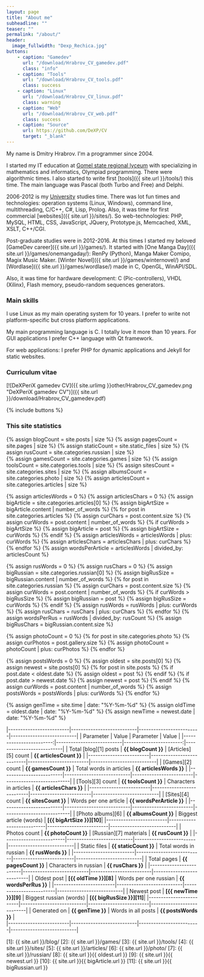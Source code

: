```yaml
---
layout: page
title: "About me"
subheadline: ""
teaser: ""
permalink: "/about/"
header:
  image_fullwidth: "Dexp_Rechica.jpg"
buttons:
    - caption: "Gamedev"
      url: "/download/Hrabrov_CV_gamedev.pdf"
      class: "info"
    - caption: "Tools"
      url: "/download/Hrabrov_CV_tools.pdf"
      class: success
    - caption: "Linux"
      url: "/download/Hrabrov_CV_linux.pdf"
      class: warning
    - caption: "Web"
      url: "/download/Hrabrov_CV_web.pdf"
      class: success
    - caption: "Source"
      url: https://github.com/DeXP/CV
      target: "_blank"
---
```


My name is Dmitry Hrabrov. I'm a programmer since 2004.

I started my IT education at [Gomel state regional lyceum](http://gsrl.by/) with specializing in mathematics and informatics, Olympiad programming. There were algorithmic times. I also started to write first [tools]({{ site.url }}/tools/) this time. The main language was Pascal (both Turbo and Free) and Delphi.

2006-2012 is my [University](https://www.gstu.by/) studies time. There was lot fun times and technologies: operation systems (Linux, Windows), command line, multithreading, C/C++, C#, Lisp, Prolog. Also, it was time for first commercial [websites]({{ site.url }}/sites/). So web-technologies: PHP, MySQL, HTML, CSS, JavaScript, JQuery, Prototype.js, Memcached, XML, XSLT, C++/CGI.

Post-graduate studies were in 2012-2016. At this times I started my beloved [GameDev career]({{ site.url }}/games/). It started with [One Manga Day]({{ site.url }}/games/onemangaday/): RenPy (Python), Manga Maker Comipo, Magix Music Maker. [Winter Novel]({{ site.url }}/games/winternovel/) and [Wordlase]({{ site.url }}/games/wordlase/) made in C, OpenGL, WinAPI/SDL.

Also, it was time for hardware development: C (Pic-controllers), VHDL (Xilinx), Flash memory, pseudo-random sequences generators.


### Main skills

I use Linux as my main operating system for 10 years. I prefer to write not platform-specific but cross platform applications. 

My main programming language is C. I totally love it more than 10 years. For GUI applications I prefer C++ language with Qt framework.

For web applications: I prefer PHP for dynamic applications and Jekyll for static websites.




### Curriculum vitae

[![DeXPeriX gamedev CV]({{ site.urlimg }}other/Hrabrov_CV_gamedev.png "DeXPeriX gamedev CV")]({{ site.url }}/download/Hrabrov_CV_gamedev.pdf)

{% include buttons %}



### This site statistics

{% assign blogCount = site.posts | size %}
{% assign pagesCount = site.pages | size %}
{% assign staticCount = site.static_files | size %} 
{% assign rusCount = site.categories.russian | size %}  
{% assign gamesCount = site.categories.games | size %}
{% assign toolsCount = site.categories.tools | size %}
{% assign sitesCount = site.categories.sites | size %} 
{% assign albumsCount = site.categories.photo | size %}
{% assign articlesCount = site.categories.articles | size %}

{% assign articlesWords = 0 %}
{% assign articlesChars = 0 %}
{% assign bigArticle = site.categories.articles[0] %} 
{% assign bigArtSize = bigArticle.content | number_of_words %}
{% for post in site.categories.articles %}
	{% assign curChars = post.content.size %}
	{% assign curWords = post.content | number_of_words %}
	{% if curWords > bigArtSize %}
		{% assign bigArticle = post %}
		{% assign bigArtSize = curWords %} 
	{% endif %}
	{% assign articlesWords = articlesWords | plus: curWords %}
	{% assign articlesChars = articlesChars | plus: curChars %}
{% endfor %}
{% assign wordsPerArticle = articlesWords | divided_by: articlesCount %}

{% assign rusWords = 0 %}
{% assign rusChars = 0 %}
{% assign bigRussian = site.categories.russian[0] %} 
{% assign bigRusSize = bigRussian.content | number_of_words %}
{% for post in site.categories.russian %}
	{% assign curChars = post.content.size %}
	{% assign curWords = post.content | number_of_words %}
	{% if curWords > bigRusSize %}
		{% assign bigRussian = post %}
		{% assign bigRusSize = curWords %} 
	{% endif %}
	{% assign rusWords = rusWords | plus: curWords %}
	{% assign rusChars = rusChars | plus: curChars %}
{% endfor %}
{% assign wordsPerRus = rusWords | divided_by: rusCount %}
{% assign bigRusChars = bigRussian.content.size %}

{% assign photoCount = 0 %}
{% for post in site.categories.photo %}
	{% assign curPhotos = post.gallery.size %}
	{% assign photoCount = photoCount | plus: curPhotos %}
{% endfor %}

{% assign postsWords = 0 %}
{% assign oldest = site.posts[0] %}
{% assign newest = site.posts[0] %} 
{% for post in site.posts %}
	{% if post.date < oldest.date %}
		{% assign oldest = post %}
	{% endif %}
	{% if post.date > newest.date %}
		{% assign newest = post %}
	{% endif %}
	{% assign curWords = post.content | number_of_words %}
	{% assign postsWords = postsWords | plus: curWords %}
{% endfor %}

{% assign genTime = site.time   | date: "%Y-%m-%d" %}
{% assign oldTime = oldest.date | date: "%Y-%m-%d" %}
{% assign newTime = newest.date | date: "%Y-%m-%d" %}
 

|-------------------------|---------------------------|-------------------------|---------------------------|
| Parameter               | Value                     | Parameter               | Value                     |
|------------------------:|---------------------------|------------------------:|---------------------------|
| Total [blog][1] posts   | **{{ blogCount }}**       | [Articles][5] count     | **{{ articlesCount }}**   | 
|-------------------------|---------------------------|-------------------------|---------------------------|
| [Games][2] count        | **{{ gamesCount }}**      | Total words in articles | **{{ articlesWords }}**   |
|-------------------------|---------------------------|-------------------------|---------------------------|
| [Tools][3] count        | **{{ toolsCount }}**      | Characters in articles  | **{{ articlesChars }}**   |
|-------------------------|---------------------------|-------------------------|---------------------------|
| [Sites][4] count        | **{{ sitesCount }}**      | Words per one article   | **{{ wordsPerArticle }}** |
|-------------------------|---------------------------|-------------------------|---------------------------|
| [Photo albums][6]       | **{{ albumsCount }}**     | Biggest article (words) | **[{{ bigArtSize }}][10]**|
|-------------------------|---------------------------|-------------------------|---------------------------| 
| Photos count            | **{{ photoCount }}**      | [Russian][7] materials  | **{{ rusCount }}**        | 
|-------------------------|---------------------------|-------------------------|---------------------------|
| Static files            | **{{ staticCount }}**     | Total words in russian  | **{{ rusWords }}**        |
|-------------------------|---------------------------|-------------------------|---------------------------|
| Total pages             | **{{ pagesCount }}**      | Characters in russian   | **{{ rusChars }}**        |
|-------------------------|---------------------------|-------------------------|---------------------------|
| Oldest post             | **[{{ oldTime }}][8]**    | Words per one russian   | **{{ wordsPerRus }}**     |
|-------------------------|---------------------------|-------------------------|---------------------------|
| Newest post             | **[{{ newTime }}][9]**    | Biggest russian (words) | **[{{ bigRusSize }}][11]**| 
|-------------------------|---------------------------|-------------------------|---------------------------|
| Generated on            | **{{ genTime }}**         | Words in all posts      | **{{ postsWords }}**      |  
|-------------------------|---------------------------|-------------------------|---------------------------|


[1]: {{ site.url }}/blog/
[2]: {{ site.url }}/games/
[3]: {{ site.url }}/tools/
[4]: {{ site.url }}/sites/
[5]: {{ site.url }}/articles/
[6]: {{ site.url }}/photo/
[7]: {{ site.url }}/russian/
[8]: {{ site.url }}{{ oldest.url }}
[9]: {{ site.url }}{{ newest.url }}
[10]: {{ site.url }}{{ bigArticle.url }}
[11]: {{ site.url }}{{ bigRussian.url }}

